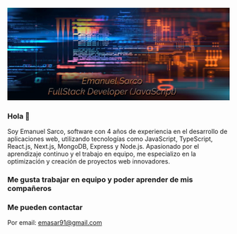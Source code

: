 ![banner](https://raw.githubusercontent.com/emasar91/emasar91/master/banner-readme.jpg)


### Hola 👋
Soy Emanuel Sarco, software con 4 años de experiencia en el desarrollo de aplicaciones web, utilizando 
tecnologías como JavaScript, TypeScript, React.js, Next.js, MongoDB, Express y Node.js. Apasionado 
por el aprendizaje continuo y el trabajo en equipo, me especializo en la optimización y creación de 
proyectos web innovadores.



### Me gusta trabajar en equipo y poder aprender de mis compañeros

### Me pueden contactar
Por email: emasar91@gmail.com



<!--
**emasar91/emasar91** is a ✨ _special_ ✨ repository because its `README.md` (this file) appears on your GitHub profile.

Here are some ideas to get you started:

- 🔭 I’m currently working on ...
- 🌱 I’m currently learning ...
- 👯 I’m looking to collaborate on ...
- 🤔 I’m looking for help with ...
- 💬 Ask me about ...
- 📫 How to reach me: ...
- 😄 Pronouns: ...
- ⚡ Fun fact: ...
-->
